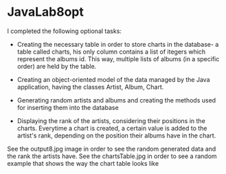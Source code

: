 # JavaLab8opt
I completed the following optional tasks:

- Creating the necessary table in order to store charts in the database- a table called charts, his only column contains a list of itegers which represent the albums id. This way, multiple lists of albums (in a specific order) are held by the table.

- Creating an object-oriented model of the data managed by the Java application, having the classes Artist, Album, Chart.

- Generating random artists and albums and creating the methods used for inserting them into the database

- Displaying the rank of the artists, considering their positions in the charts. Everytime a chart is created, a certain value is added to the artist's rank, depending on the position their albums have in the chart.

See the output8.jpg image in order to see the random generated data and the rank the artists have.
See the chartsTable.jpg in order to see a random example that shows the way the chart table looks like

